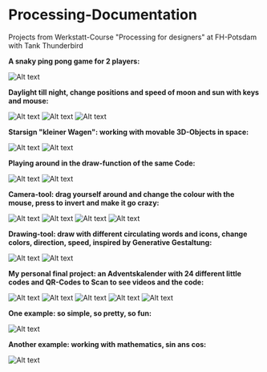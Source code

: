 # Processing-Documentation
Projects from Werkstatt-Course "Processing for designers" at FH-Potsdam with Tank Thunderbird


**A snaky ping pong game for 2 players:**

![Alt text](https://github.com/leleschlaich/Processing-Docu/blob/master/img/01.png?raw=true "Title")


**Daylight till night, change positions and speed of moon and sun with keys and mouse:**

![Alt text](https://github.com/leleschlaich/Processing-Docu/blob/master/img/02.png?raw=true "Title")
![Alt text](https://github.com/leleschlaich/Processing-Docu/blob/master/img/03.png?raw=true "Title")
![Alt text](https://github.com/leleschlaich/Processing-Docu/blob/master/img/04.png?raw=true "Title")


**Starsign "kleiner Wagen": working with movable 3D-Objects in space:**

![Alt text](https://github.com/leleschlaich/Processing-Docu/blob/master/img/05.png?raw=true "Title")
![Alt text](https://github.com/leleschlaich/Processing-Docu/blob/master/img/06.png?raw=true "Title")


**Playing around in the draw-function of the same Code:**

![Alt text](https://github.com/leleschlaich/Processing-Docu/blob/master/img/07.png?raw=true "Title")
![Alt text](https://github.com/leleschlaich/Processing-Docu/blob/master/img/08.png?raw=true "Title")


**Camera-tool: drag yourself around and change the colour with the mouse, press to invert and make it go crazy:**

![Alt text](https://github.com/leleschlaich/Processing-Docu/blob/master/img/09.png?raw=true "Title")
![Alt text](https://github.com/leleschlaich/Processing-Docu/blob/master/img/10.png?raw=true "Title")
![Alt text](https://github.com/leleschlaich/Processing-Docu/blob/master/img/11.png?raw=true "Title")
![Alt text](https://github.com/leleschlaich/Processing-Docu/blob/master/img/12.png?raw=true "Title")


**Drawing-tool: draw with different circulating words and icons, change colors, direction, speed, inspired by Generative Gestaltung:**

![Alt text](https://github.com/leleschlaich/Processing-Docu/blob/master/img/16.png?raw=true "Title")
![Alt text](https://github.com/leleschlaich/Processing-Docu/blob/master/img/17.png?raw=true "Title")


**My personal final project: an Adventskalender with 24 different little codes and QR-Codes to Scan to see videos and the code:**

![Alt text](https://github.com/leleschlaich/Processing-Docu/blob/master/img/13.png?raw=true "Title")
![Alt text](https://github.com/leleschlaich/Processing-Docu/blob/master/img/14.png?raw=true "Title")
![Alt text](https://github.com/leleschlaich/Processing-Docu/blob/master/img/15.png?raw=true "Title")
![Alt text](https://github.com/leleschlaich/Processing-Docu/blob/master/img/16.png?raw=true "Title")
![Alt text](https://github.com/leleschlaich/Processing-Docu/blob/master/img/20.png?raw=true "Title")


**One example: so simple, so pretty, so fun:**

![Alt text](https://github.com/leleschlaich/Processing-Docu/blob/master/img/17.png?raw=true "Title")


**Another example: working with mathematics, sin ans cos:**

![Alt text](https://github.com/leleschlaich/Processing-Docu/blob/master/img/18.png?raw=true "Title")


